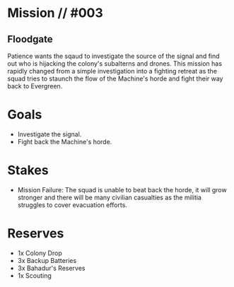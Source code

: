 # Mission // #003
## Floodgate

Patience wants the sqaud to investigate the source of the signal and find out who is hijacking the colony's subalterns and drones. This mission has rapidly changed from a simple investigation into a fighting retreat as the squad tries to staunch the flow of the Machine's horde and fight their way back to Evergreen.

# Goals
- Investigate the signal.
- Fight back the Machine's horde.

# Stakes
- Mission Failure: The squad is unable to beat back the horde, it will grow stronger and there will be many civilian casualties as the militia struggles to cover evacuation efforts.

# Reserves
- 1x Colony Drop
- 3x Backup Batteries
- 3x Bahadur's Reserves
- 1x Scouting
